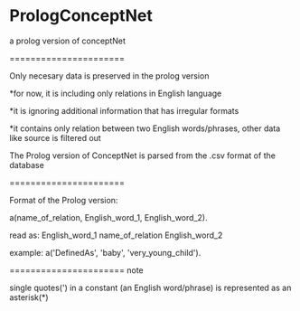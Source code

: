 PrologConceptNet
================

a prolog version of conceptNet

======================

Only necesary data is preserved in the prolog version

  *for now, it is including only relations in English language

  *it is ignoring additional information that has irregular formats
  
  *it contains only relation between two English words/phrases, other data like source is filtered out

The Prolog version of ConceptNet is parsed from the .csv format of the database

======================

Format of the Prolog version:

a(name_of_relation, English_word_1, English_word_2).

read as: English_word_1       name_of_relation         English_word_2

example:
a('DefinedAs', 'baby', 'very_young_child').

======================
note

single quotes(') in a constant (an English word/phrase) is represented as an asterisk(*)

